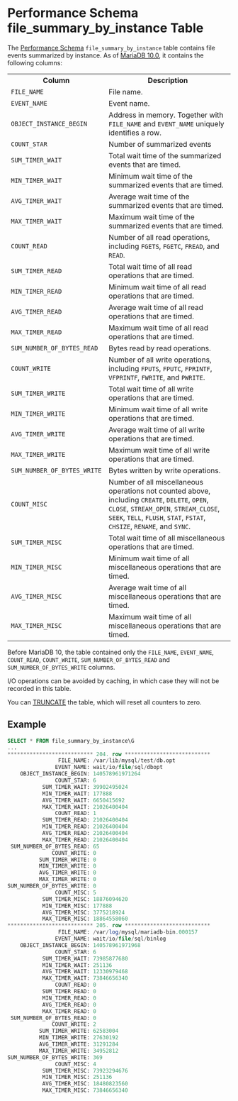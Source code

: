 # Performance Schema file_summary_by_instance Table

The [Performance Schema](/sql-statements-structure/sql-statements/administrative-sql-statements/system-tables/performance-schema) `file_summary_by_instance` table contains file events summarized by instance. As of [MariaDB 10.0](/kb/en/what-is-mariadb-100/), it contains the following columns:

<table><tbody><tr><th>Column</th><th>Description</th></tr>
<tr><td><code>FILE_NAME</code></td><td>File name.</td></tr>
<tr><td><code>EVENT_NAME</code></td><td>Event name.</td></tr>
<tr><td><code>OBJECT_INSTANCE_BEGIN</code></td><td>Address in memory. Together with <code>FILE_NAME</code> and <code>EVENT_NAME</code> uniquely identifies a row.</td></tr>
<tr><td><code>COUNT_STAR</code></td><td>Number of summarized events</td></tr>
<tr><td><code>SUM_TIMER_WAIT</code></td><td>Total wait time of the summarized events that are timed.</td></tr>
<tr><td><code>MIN_TIMER_WAIT</code></td><td>Minimum wait time of the summarized events that are timed.</td></tr>
<tr><td><code>AVG_TIMER_WAIT</code></td><td>Average wait time of the summarized events that are timed.</td></tr>
<tr><td><code>MAX_TIMER_WAIT</code></td><td>Maximum wait time of the summarized events that are timed.</td></tr>
<tr><td><code>COUNT_READ</code></td><td>Number of all read operations, including <code>FGETS</code>, <code>FGETC</code>, <code>FREAD</code>, and <code>READ</code>.</td></tr>
<tr><td><code>SUM_TIMER_READ</code></td><td>Total wait time of all read operations that are timed.</td></tr>
<tr><td><code>MIN_TIMER_READ</code></td><td>Minimum wait time of all read operations that are timed.</td></tr>
<tr><td><code>AVG_TIMER_READ</code></td><td>Average wait time of all read operations that are timed.</td></tr>
<tr><td><code>MAX_TIMER_READ</code></td><td>Maximum wait time of all read operations that are timed.</td></tr>
<tr><td><code>SUM_NUMBER_OF_BYTES_READ</code></td><td>Bytes read by read operations.</td></tr>
<tr><td><code>COUNT_WRITE</code></td><td>Number of all write operations, including <code>FPUTS</code>, <code>FPUTC</code>, <code>FPRINTF</code>, <code>VFPRINTF</code>, <code>FWRITE</code>, and <code>PWRITE</code>.</td></tr>
<tr><td><code>SUM_TIMER_WRITE</code></td><td>Total wait time of all write operations that are timed.</td></tr>
<tr><td><code>MIN_TIMER_WRITE</code></td><td>Minimum wait time of all write operations that are timed.</td></tr>
<tr><td><code>AVG_TIMER_WRITE</code></td><td>Average wait time of all write operations that are timed.</td></tr>
<tr><td><code>MAX_TIMER_WRITE</code></td><td>Maximum wait time of all write operations that are timed.</td></tr>
<tr><td><code>SUM_NUMBER_OF_BYTES_WRITE</code></td><td>Bytes written by write operations.</td></tr>
<tr><td><code>COUNT_MISC</code></td><td>Number of all miscellaneous operations not counted above, including <code>CREATE</code>, <code>DELETE</code>, <code>OPEN</code>, <code>CLOSE</code>, <code>STREAM_OPEN</code>, <code>STREAM_CLOSE</code>, <code>SEEK</code>, <code>TELL</code>, <code>FLUSH</code>, <code>STAT</code>, <code>FSTAT</code>, <code>CHSIZE</code>, <code>RENAME</code>, and <code>SYNC</code>.</td></tr>
<tr><td><code>SUM_TIMER_MISC</code></td><td>Total wait time of all miscellaneous operations that are timed.</td></tr>
<tr><td><code>MIN_TIMER_MISC</code></td><td>Minimum wait time of all miscellaneous operations that are timed.</td></tr>
<tr><td><code>AVG_TIMER_MISC</code></td><td>Average wait time of all miscellaneous operations that are timed.</td></tr>
<tr><td><code>MAX_TIMER_MISC</code></td><td>Maximum wait time of all miscellaneous operations that are timed.</td></tr>
</tbody></table>

Before MariaDB 10, the table contained only the `FILE_NAME`, `EVENT_NAME`, `COUNT_READ`, `COUNT_WRITE`, `SUM_NUMBER_OF_BYTES_READ` and `SUM_NUMBER_OF_BYTES_WRITE` columns.

I/O operations can be avoided by caching, in which case they will not be recorded in this table.

You can [TRUNCATE](/sql-statements-structure/sql-statements/table-statements/truncate-table) the table, which will reset all counters to zero.

## Example

```sql
SELECT * FROM file_summary_by_instance\G
...
*************************** 204. row ***************************
                FILE_NAME: /var/lib/mysql/test/db.opt
               EVENT_NAME: wait/io/file/sql/dbopt
    OBJECT_INSTANCE_BEGIN: 140578961971264
               COUNT_STAR: 6
           SUM_TIMER_WAIT: 39902495024
           MIN_TIMER_WAIT: 177888
           AVG_TIMER_WAIT: 6650415692
           MAX_TIMER_WAIT: 21026400404
               COUNT_READ: 1
           SUM_TIMER_READ: 21026400404
           MIN_TIMER_READ: 21026400404
           AVG_TIMER_READ: 21026400404
           MAX_TIMER_READ: 21026400404
 SUM_NUMBER_OF_BYTES_READ: 65
              COUNT_WRITE: 0
          SUM_TIMER_WRITE: 0
          MIN_TIMER_WRITE: 0
          AVG_TIMER_WRITE: 0
          MAX_TIMER_WRITE: 0
SUM_NUMBER_OF_BYTES_WRITE: 0
               COUNT_MISC: 5
           SUM_TIMER_MISC: 18876094620
           MIN_TIMER_MISC: 177888
           AVG_TIMER_MISC: 3775218924
           MAX_TIMER_MISC: 18864558060
*************************** 205. row ***************************
                FILE_NAME: /var/log/mysql/mariadb-bin.000157
               EVENT_NAME: wait/io/file/sql/binlog
    OBJECT_INSTANCE_BEGIN: 140578961971968
               COUNT_STAR: 6
           SUM_TIMER_WAIT: 73985877680
           MIN_TIMER_WAIT: 251136
           AVG_TIMER_WAIT: 12330979468
           MAX_TIMER_WAIT: 73846656340
               COUNT_READ: 0
           SUM_TIMER_READ: 0
           MIN_TIMER_READ: 0
           AVG_TIMER_READ: 0
           MAX_TIMER_READ: 0
 SUM_NUMBER_OF_BYTES_READ: 0
              COUNT_WRITE: 2
          SUM_TIMER_WRITE: 62583004
          MIN_TIMER_WRITE: 27630192
          AVG_TIMER_WRITE: 31291284
          MAX_TIMER_WRITE: 34952812
SUM_NUMBER_OF_BYTES_WRITE: 369
               COUNT_MISC: 4
           SUM_TIMER_MISC: 73923294676
           MIN_TIMER_MISC: 251136
           AVG_TIMER_MISC: 18480823560
           MAX_TIMER_MISC: 73846656340
```